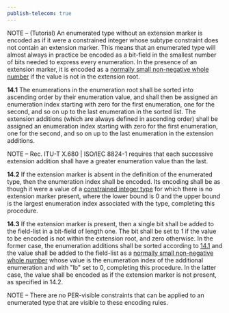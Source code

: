 ```yaml
---
publish-telecom: true
---
```


NOTE – (Tutorial) An enumerated type without an extension marker is encoded as if it were a constrained integer whose subtype constraint does not contain an extension marker. This means that an enumerated type will almost always in practice be encoded as a bit-field in the smallest number of bits needed to express every enumeration. In the presence of an extension marker, it is encoded as a [normally small non-negative whole number](./11.6%20Encoding%20of%20a%20normally%20small%20non-negative%20whole%20number.md) if the value is not in the extension root.

**14.1** The enumerations in the enumeration root shall be sorted into ascending order by their enumeration value, and shall then be assigned an enumeration index starting with zero for the first enumeration, one for the second, and so on up to the last enumeration in the sorted list. The extension additions (which are always defined in ascending order) shall be assigned an enumeration index starting with zero for the first enumeration, one for the second, and so on up to the last enumeration in the extension additions. <a id="^50d51a"></a>

NOTE – Rec. ITU-T X.680 | ISO/IEC 8824-1 requires that each successive extension addition shall have a greater enumeration value than the last.

**14.2** If the extension marker is absent in the definition of the enumerated type, then the enumeration index shall be encoded. Its encoding shall be as though it were a value of a [constrained integer type](./11.5%20Encoding%20of%20a%20constrained%20whole%20number.md) for which there is no extension marker present, where the lower bound is 0 and the upper bound is the largest enumeration index associated with the type, completing this procedure.

**14.3** If the extension marker is present, then a single bit shall be added to the field-list in a bit-field of length one. The bit shall be set to 1 if the value to be encoded is not within the extension root, and zero otherwise. In the former case, the enumeration additions shall be sorted according to [14.1](14%20Encoding%20the%20enumerated%20type.md#user-content-^50d51a) and the value shall be added to the field-list as a [normally small non-negative whole number](./11.6%20Encoding%20of%20a%20normally%20small%20non-negative%20whole%20number.md) whose value is the enumeration index of the additional enumeration and with "lb" set to 0, completing this procedure. In the latter case, the value shall be encoded as if the extension marker is not present, as specified in 14.2.

NOTE – There are no PER-visible constraints that can be applied to an enumerated type that are visible to these encoding rules.
